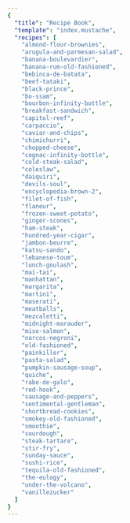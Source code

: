 ```yaml
---
{
  "title": "Recipe Book",
  "template": "index.mustache",
  "recipes": [
    "almond-flour-brownies",
    "arugula-and-parmesan-salad",
    "banana-boulevardier",
    "banana-rum-old-fashioned",
    "bebinca-de-batata",
    "beef-tataki",
    "black-prince",
    "bo-ssam",
    "bourbon-infinity-bottle",
    "breakfast-sandwich",
    "capitol-reef",
    "carpaccio",
    "caviar-and-chips",
    "chimichurri",
    "chopped-cheese",
    "cognac-infinity-bottle",
    "cold-steak-salad",
    "coleslaw",
    "daiquiri",
    "devils-soul",
    "encyclopedia-brown-2",
    "filet-of-fish",
    "flaneur",
    "frozen-sweet-potato",
    "ginger-scones",
    "ham-steak",
    "hundred-year-cigar",
    "jambon-beurre",
    "katsu-sando",
    "lebanese-toum",
    "lunch-goulash",
    "mai-tai",
    "manhattan",
    "margarita",
    "martini",
    "maserati",
    "meatballs",
    "mezcaletti",
    "midnight-marauder",
    "miso-salmon",
    "narcos-negroni",
    "old-fashioned",
    "painkiller",
    "pasta-salad",
    "pumpkin-sausage-soup",
    "quiche",
    "rabo-de-galo",
    "red-hook",
    "sausage-and-peppers",
    "sentimental-gentleman",
    "shortbread-cookies",
    "smokey-old-fashioned",
    "smoothie",
    "sourdough",
    "steak-tartare",
    "stir-fry",
    "sunday-sauce",
    "sushi-rice",
    "tequila-old-fashioned",
    "the-eulogy",
    "under-the-volcano",
    "vanillezucker"
  ]
}
---
```

